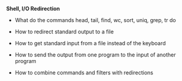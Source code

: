 **Shell, I/O Redirection**

- What do the commands head, tail, find, wc, sort, uniq, grep, tr do

- How to redirect standard output to a file

- How to get standard input from a file instead of the keyboard

- How to send the output from one program to the input of another program

- How to combine commands and filters with redirections
